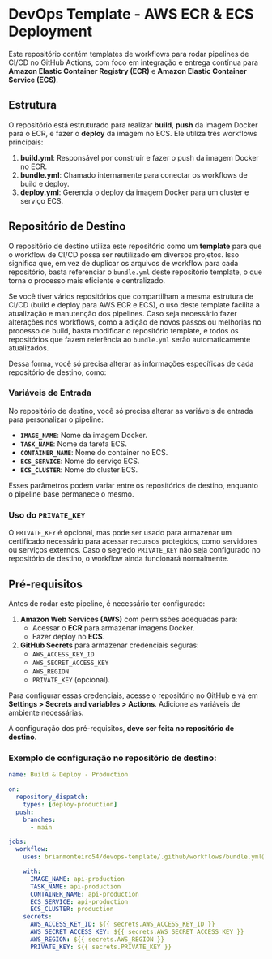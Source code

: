 # DevOps Template - AWS ECR & ECS Deployment

Este repositório contém templates de workflows para rodar pipelines de CI/CD no GitHub Actions, com foco em integração e entrega contínua para **Amazon Elastic Container Registry (ECR)** e **Amazon Elastic Container Service (ECS)**.

## Estrutura

O repositório está estruturado para realizar **build**, **push** da imagem Docker para o ECR, e fazer o **deploy** da imagem no ECS. Ele utiliza três workflows principais:

1. **build.yml**: Responsável por construir e fazer o push da imagem Docker no ECR.
2. **bundle.yml**: Chamado internamente para conectar os workflows de build e deploy.
3. **deploy.yml**: Gerencia o deploy da imagem Docker para um cluster e serviço ECS.

## Repositório de Destino

O repositório de destino utiliza este repositório como um **template** para que o workflow de CI/CD possa ser reutilizado em diversos projetos. Isso significa que, em vez de duplicar os arquivos de workflow para cada repositório, basta referenciar o `bundle.yml` deste repositório template, o que torna o processo mais eficiente e centralizado.

Se você tiver vários repositórios que compartilham a mesma estrutura de CI/CD (build e deploy para AWS ECR e ECS), o uso deste template facilita a atualização e manutenção dos pipelines. Caso seja necessário fazer alterações nos workflows, como a adição de novos passos ou melhorias no processo de build, basta modificar o repositório template, e todos os repositórios que fazem referência ao `bundle.yml` serão automaticamente atualizados.

Dessa forma, você só precisa alterar as informações específicas de cada repositório de destino, como:

### Variáveis de Entrada

No repositório de destino, você só precisa alterar as variáveis de entrada para personalizar o pipeline:

- **`IMAGE_NAME`**: Nome da imagem Docker.
- **`TASK_NAME`**: Nome da tarefa ECS.
- **`CONTAINER_NAME`**: Nome do container no ECS.
- **`ECS_SERVICE`**: Nome do serviço ECS.
- **`ECS_CLUSTER`**: Nome do cluster ECS.

Esses parâmetros podem variar entre os repositórios de destino, enquanto o pipeline base permanece o mesmo.

### Uso do `PRIVATE_KEY`

O `PRIVATE_KEY` é opcional, mas pode ser usado para armazenar um certificado necessário para acessar recursos protegidos, como servidores ou serviços externos. Caso o segredo `PRIVATE_KEY` não seja configurado no repositório de destino, o workflow ainda funcionará normalmente.

## Pré-requisitos

Antes de rodar este pipeline, é necessário ter configurado:

1. **Amazon Web Services (AWS)** com permissões adequadas para:
   - Acessar o **ECR** para armazenar imagens Docker.
   - Fazer deploy no **ECS**.
2. **GitHub Secrets** para armazenar credenciais seguras:
   - `AWS_ACCESS_KEY_ID`
   - `AWS_SECRET_ACCESS_KEY`
   - `AWS_REGION`
   - `PRIVATE_KEY` (opcional).

Para configurar essas credenciais, acesse o repositório no GitHub e vá em **Settings > Secrets and variables > Actions**. Adicione as variáveis de ambiente necessárias.

A configuração dos pré-requisitos, **deve ser feita no repositório de destino**.

### Exemplo de configuração no repositório de destino:

```yaml
name: Build & Deploy - Production

on:
  repository_dispatch:
    types: [deploy-production]
  push:
    branches:
      - main  

jobs:
  workflow:
    uses: brianmonteiro54/devops-template/.github/workflows/bundle.yml@main

    with:
      IMAGE_NAME: api-production
      TASK_NAME: api-production
      CONTAINER_NAME: api-production
      ECS_SERVICE: api-production
      ECS_CLUSTER: production
    secrets:
      AWS_ACCESS_KEY_ID: ${{ secrets.AWS_ACCESS_KEY_ID }}
      AWS_SECRET_ACCESS_KEY: ${{ secrets.AWS_SECRET_ACCESS_KEY }}
      AWS_REGION: ${{ secrets.AWS_REGION }}
      PRIVATE_KEY: ${{ secrets.PRIVATE_KEY }}
